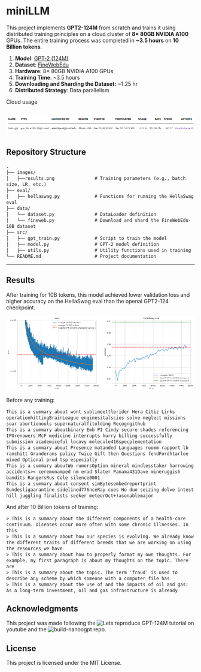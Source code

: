# miniLLM

This project implements **GPT2-124M** from scratch and trains it  using distributed training principles on a cloud cluster of **8× 80GB NVIDIA A100** GPUs. The entire training process was completed in **~3.5 hours** on **10 Billion tokens**.

1. **Model**: [GPT-2 (124M)](https://github.com/openai/gpt-2)
2. **Dataset**: [FineWebEdu](https://huggingface.co/datasets/HuggingFaceFW/fineweb-edu) 
3. **Hardware**: 8× 80GB NVIDIA A100 GPUs  
4. **Training Time**: ~3.5 hours
5. **Downloading and Sharding the Dataset:** ~1.25 hr
6. **Distributed Strategy**: Data parallelism

Cloud usage

![Results Overview](images/cloud_usage.png)
---

## Repository Structure

```
.
├── images/
│   ├──results.png               # Training parameters (e.g., batch size, LR, etc.)
├── eval/
│   ├── hellaswag.py             # Functions for running the HellaSwag eval
├── data/
│   └── dataset.py               # DataLoader definition
│   └── fineweb.py               # Download and shard the FineWebEdu-10B dataset 
├── src/
│   ├── gpt_train.py             # Script to train the model 
│   ├── model.py                 # GPT-2 model definition
│   ├── utils.py                 # Utility functions used in training
└── README.md                    # Project documentation 

```
---

## Results

After training for 10B tokens, this model achieved lower validation loss and higher accuracy on the HellaSwag eval than the openai GPT2-124 checkpoint.

![Results Overview](images/results.png)


Before any training:

```
This is a summary about wont sublimeettlerider Hera Citiz Links operationhittingBrainLeague enginesitalscies solve neglect missions soar abortionouls supernaturalfitolding Recogngithub
This is a summary aboutbinary Emb PI Cindy secure shades referencing IPOrenowers McF medicine interrupts hurry billing successfully submission academiceful locovy molecule416specplementation
This is a summary about Presence matanded Languages roomm rapport lb ranchitt Granderans policy Twice Gift then Questions fendFordhtarloe mixed Optional prud tsp especially
This is a summary aboutWo rumorsOption mineral mindlesstaker harrowing accidents>< ceremonamped nm erad Slater Panama431Dave mineruggish bandits RangersRus Cole silence0001
This is a summary about consent simBytesembedreportprint Bundesligaarantine sidelined776nceRay cues Ho duo seizing delve intest hill juggling finalists seeker meteorOct+)asonablemajor
```

And after 10 Billion tokens of training:

```
> This is a summary about the different components of a health-care continuum. Diseases occur more often with some chronic illnesses. In this
> This is a summary about how our species is evolving. We already know the different traits of different breeds that we are working on using the resources we have
> This is a summary about how to properly format my own thoughts. For example, my first paragraph is about my thoughts on the topic. There are
> This is a summary about the topic. The term 'fraud' is used to describe any scheme by which someone with a computer file has
> This is a summary about the use of and the impacts of oil and gas: As a long-term investment, oil and gas infrastructure is already
```

## Acknowledgments
This project was made following the ![Lets reproduce GPT-124M]("https://www.youtube.com/watch?v=l8pRSuU81PU&t=11363s) tutorial on youtube and the ![build-nanoogpt](https://github.com/karpathy/build-nanogpt) repo.

## License
This project is licensed under the MIT License.
    

